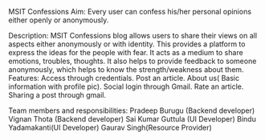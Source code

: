 
MSIT Confessions
Aim: Every user can confess his/her personal opinions either openly or anonymously.

Description: MSIT Confessions blog allows users to share their views on all aspects either anonymously or with identity. This provides a platform to express the ideas for the people with fear. It acts as a medium to share emotions, troubles, thoughts. It also helps to provide feedback to someone anonymously, which helps to know the strength/weakness about them.
Features:
Access through credentials.
Post an article.
About us( Basic information with profile pic).
Social login through Gmail.
Rate an article.
Sharing a post through gmail.

Team members and responsibilities:
Pradeep Burugu (Backend developer)
Vignan Thota (Backend developer)
Sai Kumar Guttula (UI Developer)
Bindu Yadamakanti(UI Developer)
Gaurav Singh(Resource Provider)

